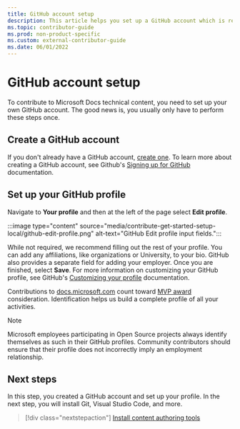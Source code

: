 ```yaml
---
title: GitHub account setup
description: This article helps you set up a GitHub account which is required to contribute to Microsoft Docs.
ms.topic: contributor-guide
ms.prod: non-product-specific
ms.custom: external-contributor-guide
ms.date: 06/01/2022
---
```


# GitHub account setup

To contribute to Microsoft Docs technical content, you need to set up your own GitHub account. The good news is, you usually only have to perform these steps once.

## Create a GitHub account

If you don't already have a GitHub account, [create one](https://github.com/signup). To learn more about creating a GitHub account, see Github's [Signing up for GitHub](https://docs.github.com/get-started/signing-up-for-github/) documentation.

## Set up your GitHub profile

Navigate to **Your profile** and then at the left of the page select **Edit profile**.

:::image type="content" source="media/contribute-get-started-setup-local/github-edit-profile.png" alt-text="GitHub Edit profile input fields.":::

While not required, we recommend filling out the rest of your profile. You can add any affiliations, like organizations or University, to your bio. GitHub also provides a separate field for adding your employer. Once you are finished, select **Save**. For more information on customizing your GitHub profile, see GitHub's [Customizing your profile](https://docs.github.com/account-and-profile/setting-up-and-managing-your-github-profile/customizing-your-profile) documentation.

Contributions to [docs.microsoft.com](https://docs.microsoft.com) count toward [MVP award](https://mvp.microsoft.com) consideration. Identification helps us build a complete profile of all your activities.

>[!NOTE]
> Microsoft employees participating in Open Source projects always identify themselves as such in their GitHub profiles. Community contributors should ensure that their profile does not incorrectly imply an employment relationship.

## Next steps

In this step, you created a GitHub account and set up your profile. In the next step, you will install Git, Visual Studio Code, and more.

> [!div class="nextstepaction"]
> [Install content authoring tools](get-started-setup-tools.md)
